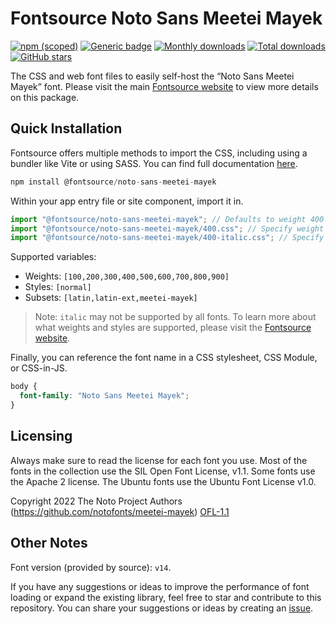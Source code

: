 # Fontsource Noto Sans Meetei Mayek

[![npm (scoped)](https://img.shields.io/npm/v/@fontsource/noto-sans-meetei-mayek?color=brightgreen)](https://www.npmjs.com/package/@fontsource/noto-sans-meetei-mayek) [![Generic badge](https://img.shields.io/badge/fontsource-passing-brightgreen)](https://github.com/fontsource/fontsource) [![Monthly downloads](https://badgen.net/npm/dm/@fontsource/noto-sans-meetei-mayek)](https://github.com/fontsource/fontsource) [![Total downloads](https://badgen.net/npm/dt/@fontsource/noto-sans-meetei-mayek)](https://github.com/fontsource/fontsource) [![GitHub stars](https://img.shields.io/github/stars/fontsource/fontsource.svg?style=social&label=Star)](https://github.com/fontsource/fontsource/stargazers)

The CSS and web font files to easily self-host the “Noto Sans Meetei Mayek” font. Please visit the main [Fontsource website](https://fontsource.org/fonts/noto-sans-meetei-mayek) to view more details on this package.

## Quick Installation

Fontsource offers multiple methods to import the CSS, including using a bundler like Vite or using SASS. You can find full documentation [here](https://fontsource.org/docs/getting-started/introduction).

```javascript
npm install @fontsource/noto-sans-meetei-mayek
```

Within your app entry file or site component, import it in.

```javascript
import "@fontsource/noto-sans-meetei-mayek"; // Defaults to weight 400
import "@fontsource/noto-sans-meetei-mayek/400.css"; // Specify weight
import "@fontsource/noto-sans-meetei-mayek/400-italic.css"; // Specify weight and style
```

Supported variables:
- Weights: `[100,200,300,400,500,600,700,800,900]`
- Styles: `[normal]`
- Subsets: `[latin,latin-ext,meetei-mayek]`

> Note: `italic` may not be supported by all fonts. To learn more about what weights and styles are supported, please visit the [Fontsource website](https://fontsource.org/fonts/noto-sans-meetei-mayek).

Finally, you can reference the font name in a CSS stylesheet, CSS Module, or CSS-in-JS.

```css
body {
  font-family: "Noto Sans Meetei Mayek";
}
```

## Licensing
Always make sure to read the license for each font you use. Most of the fonts in the collection use the SIL Open Font License, v1.1. Some fonts use the Apache 2 license. The Ubuntu fonts use the Ubuntu Font License v1.0.

Copyright 2022 The Noto Project Authors (https://github.com/notofonts/meetei-mayek)
[OFL-1.1](http://scripts.sil.org/OFL)

## Other Notes
Font version (provided by source): `v14`.

If you have any suggestions or ideas to improve the performance of font loading or expand the existing library, feel free to star and contribute to this repository. You can share your suggestions or ideas by creating an [issue](https://github.com/fontsource/fontsource/issues).